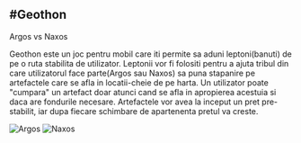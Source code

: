 #Geothon
---------
Argos vs Naxos

Geothon este un joc pentru mobil care iti permite sa aduni leptoni(banuti) de pe o ruta stabilita de utilizator. Leptonii vor fi folositi pentru a ajuta tribul din care utilizatorul face parte(Argos sau Naxos) sa puna stapanire pe artefactele care se afla in locatii-cheie de pe harta. Un utilizator poate "cumpara" un artefact doar atunci cand se afla in apropierea acestuia si daca are fondurile necesare. Artefactele vor avea la inceput un pret pre-stabilit, iar dupa fiecare schimbare de apartenenta pretul va creste.

![Argos](https://github.com/tehwizardz/geothon/blob/master/argos.png?raw=true)
![Naxos](https://github.com/tehwizardz/geothon/blob/master/naxos.png?raw=true)